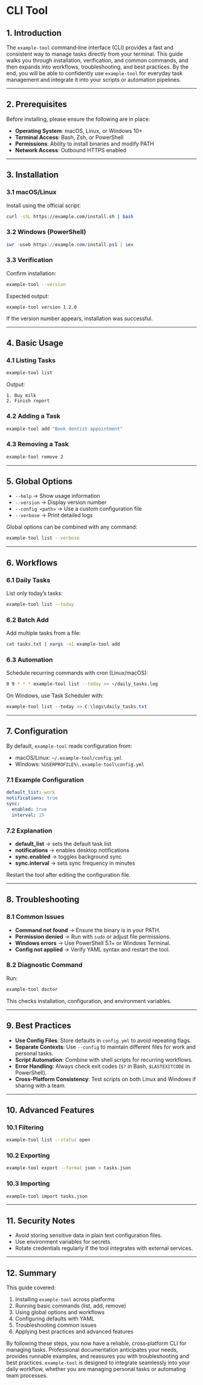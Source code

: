 # CLI Tool

## 1. Introduction
The `example-tool` command‑line interface (CLI) provides a fast and consistent way to manage tasks directly from your terminal. This guide walks you through installation, verification, and common commands, and then expands into workflows, troubleshooting, and best practices. By the end, you will be able to confidently use `example-tool` for everyday task management and integrate it into your scripts or automation pipelines.

---

## 2. Prerequisites
Before installing,  please ensure the following are in place:

- **Operating System**: macOS, Linux, or Windows 10+  
- **Terminal Access**: Bash, Zsh, or PowerShell  
- **Permissions**: Ability to install binaries and modify PATH  
- **Network Access**: Outbound HTTPS enabled  

---

## 3. Installation

### 3.1 macOS/Linux
Install using the official script:
```bash
curl -sSL https://example.com/install.sh | bash
```

### 3.2 Windows (PowerShell)
```powershell
iwr -useb https://example.com/install.ps1 | iex
```

### 3.3 Verification
Confirm installation:
```bash
example-tool --version
```
Expected output:
```
example-tool version 1.2.0
```

If the version number appears, installation was successful.

---

## 4. Basic Usage

### 4.1 Listing Tasks
```bash
example-tool list
```
Output:
```
1. Buy milk
2. Finish report
```

### 4.2 Adding a Task
```bash
example-tool add "Book dentist appointment"
```

### 4.3 Removing a Task
```bash
example-tool remove 2
```

---

## 5. Global Options
- `--help` → Show usage information  
- `--version` → Display version number  
- `--config <path>` → Use a custom configuration file  
- `--verbose` → Print detailed logs  

Global options can be combined with any command:
```bash
example-tool list --verbose
```

---

## 6. Workflows

### 6.1 Daily Tasks
List only today’s tasks:
```bash
example-tool list --today
```

### 6.2 Batch Add
Add multiple tasks from a file:
```bash
cat tasks.txt | xargs -n1 example-tool add
```

### 6.3 Automation
Schedule recurring commands with cron (Linux/macOS):
```bash
0 9 * * * example-tool list --today >> ~/daily_tasks.log
```

On Windows, use Task Scheduler with:
```powershell
example-tool list --today >> C:\logs\daily_tasks.txt
```

---

## 7. Configuration
By default, `example-tool` reads configuration from:

- macOS/Linux: `~/.example-tool/config.yml`  
- Windows: `%USERPROFILE%\.example-tool\config.yml`  

### 7.1 Example Configuration
```yaml
default_list: work
notifications: true
sync:
  enabled: true
  interval: 15
```

### 7.2 Explanation
- **default_list** → sets the default task list  
- **notifications** → enables desktop notifications  
- **sync.enabled** → toggles background sync  
- **sync.interval** → sets sync frequency in minutes  

Restart the tool after editing the configuration file.

---

## 8. Troubleshooting

### 8.1 Common Issues
- **Command not found** → Ensure the binary is in your PATH.  
- **Permission denied** → Run with `sudo` or adjust file permissions.  
- **Windows errors** → Use PowerShell 5.1+ or Windows Terminal.  
- **Config not applied** → Verify YAML syntax and restart the tool.  

### 8.2 Diagnostic Command
Run:
```bash
example-tool doctor
```
This checks installation, configuration, and environment variables.

---

## 9. Best Practices
- **Use Config Files**: Store defaults in `config.yml` to avoid repeating flags.  
- **Separate Contexts**: Use `--config` to maintain different files for work and personal tasks.  
- **Script Automation**: Combine with shell scripts for recurring workflows.  
- **Error Handling**: Always check exit codes (`$?` in Bash, `$LASTEXITCODE` in PowerShell).  
- **Cross‑Platform Consistency**: Test scripts on both Linux and Windows if sharing with a team.  

---

## 10. Advanced Features

### 10.1 Filtering
```bash
example-tool list --status open
```

### 10.2 Exporting
```bash
example-tool export --format json > tasks.json
```

### 10.3 Importing
```bash
example-tool import tasks.json
```

---

## 11. Security Notes
- Avoid storing sensitive data in plain text configuration files.  
- Use environment variables for secrets.  
- Rotate credentials regularly if the tool integrates with external services.  

---

## 12. Summary
This guide covered:

1. Installing `example-tool` across platforms  
2. Running basic commands (list, add, remove)  
3. Using global options and workflows  
4. Configuring defaults with YAML  
5. Troubleshooting common issues  
6. Applying best practices and advanced features  

By following these steps, you now have a reliable, cross‑platform CLI for managing tasks. Professional documentation anticipates your needs, provides runnable examples, and reassures you with troubleshooting and best practices. `example-tool` is designed to integrate seamlessly into your daily workflow, whether you are managing personal tasks or automating team processes.
